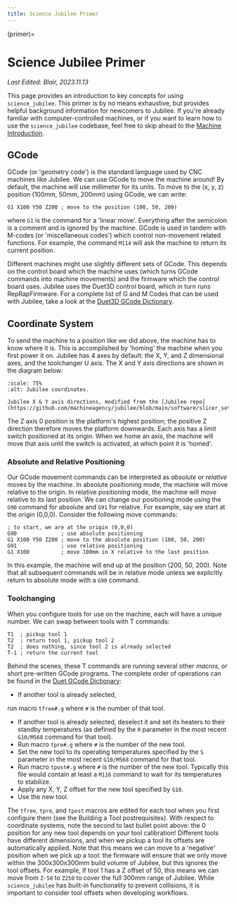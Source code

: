```yaml
---
title: Science Jubilee Primer
---
```


(primer)=
# Science Jubilee Primer

*Last Edited: Blair, 2023.11.13*

This page provides an introduction to key concepts for using `science_jubilee`. This primer is by no means exhaustive, but provides helpful background information for newcomers to Jubilee. If you're already familiar with computer-controlled machines, or if you want to learn how to use the `science_jubilee` codebase, feel free to skip ahead to the [Machine Introduction](machine_intro.md).

## GCode

GCode (or 'geometry code') is the standard language used by CNC machines like Jubilee. We can use GCode to move the machine around! By default, the machine will use millimeter for its units. To move to the (x, y, z) position (100mm, 50mm, 200mm) using GCode, we can write:

```plaintext
G1 X100 Y50 Z200 ; move to the position (100, 50, 200)
```

where `G1` is the command for a 'linear move'. Everything after the semicolon is a comment and is ignored by the machine. GCode is used in tandem with M-codes (or 'miscellaneous codes') which control non-movement related functions. For example, the command `M114` will ask the machine to return its current position.

Different machines might use slightly different sets of GCode. This depends on the control board which the machine uses (which turns GCode commands into machine movements) and the firmware which the control board uses. Jubilee uses the Duet3D control board, which in turn runs RepRapFirmware. For a complete list of G and M Codes that can be used with Jubilee, take a look at the [Duet3D GCode Dictionary](https://docs.duet3d.com/en/User_manual/Reference/Gcodes).

## Coordinate System

To send the machine to a position like we did above, the machine has to know where it is. This is accomplished by 'homing' the machine when you first power it on. Jubilee has 4 axes by default: the X, Y, and Z dimensional axes, and the toolchanger U axis. The X and Y axis directions are shown in the diagram below:

```{figure} _static/jubilee-coordinates.jpg
:scale: 75%
:alt: Jubilee coordinates.

Jubilee X & Y axis directions, modified from the [Jubilee repo](https://github.com/machineagency/jubilee/blob/main/software/slicer_settings/prusa_slic3r/bed_rendering/Jubilee_Bed_Graphic.png)
```

The Z axis 0 position is the platform's highest position; the positive Z direction therefore moves the platform downwards. Each axis has a limit switch positioned at its origin. When we home an axis, the machine will move that axis until the switch is activated, at which point it is 'homed'.

### Absolute and Relative Positioning

Our GCode movement commands can be interpreted as *absolute* or *relative* moves by the machine. In absolute positioning mode, the machine will move relative to the origin. In relative positioning mode, the machine will move relative to its last position. We can change our positioning mode using the `G90` command for absolute and `G91` for relative. For example, say we start at the origin (0,0,0). Consider the following move commands:

```plaintext
; to start, we are at the origin (0,0,0)
G90              ; use absolute positioning
G1 X100 Y50 Z200 ; move to the absolute position (100, 50, 200)
G91              ; use relative positioning
G1 X100          ; move 100mm in X relative to the last position
```

In this example, the machine will end up at the position (200, 50, 200). Note that all subsequent commands will be in relative mode unless we explicitly return to absolute mode with a `G90` command.

### Toolchanging

When you configure tools for use on the machine, each will have a unique number. We can swap between tools with T commands:

```plaintext
T1  ; pickup tool 1
T2  ; return tool 1, pickup tool 2
T2  ; does nothing, since tool 2 is already selected
T-1 ; return the current tool
```

Behind the scenes, these T commands are running several other *macros*, or short pre-written GCode programs. The complete order of operations can be found in the [Duet GCode Dictionary](https://docs.duet3d.com/en/User_manual/Reference/Gcodes):

- If another tool is already selected,

 run macro `tfree#.g` where `#` is the number of that tool.
- If another tool is already selected, deselect it and set its heaters to their standby temperatures (as defined by the `R` parameter in the most recent `G10/M568` command for that tool).
- Run macro `tpre#.g` where `#` is the number of the new tool.
- Set the new tool to its operating temperatures specified by the `S` parameter in the most recent `G10/M568` command for that tool.
- Run macro `tpost#.g` where `#` is the number of the new tool. Typically this file would contain at least a `M116` command to wait for its temperatures to stabilize.
- Apply any X, Y, Z offset for the new tool specified by `G10`.
- Use the new tool.

The `tfree`, `tpre`, and `tpost` macros are edited for each tool when you first configure them (see the Building a Tool postrequisites). With respect to coordinate systems, note the second to last bullet point above: the 0 position for any new tool depends on your tool calibration! Different tools have different dimensions, and when we pickup a tool its offsets are automatically applied. Note that this means we can move to a 'negative' position when we pick up a tool: the firmware will ensure that we only move within the 300x300x300mm build volume of Jubilee, but this ignores the tool offsets. For example, if tool 1 has a Z offset of 50, this means we can move from `Z-50` to `Z250` to cover the full 300mm range of Jubilee. While `science_jubilee` has built-in functionality to prevent collisions, it is important to consider tool offsets when developing workflows.
